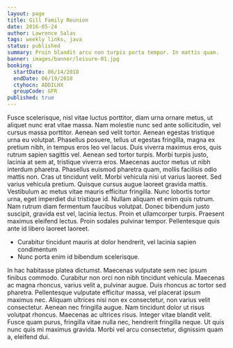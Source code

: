```yaml
---
layout: page
title: Gill Family Reunion
date: 2016-05-24
author: Lawrence Salas
tags: weekly links, java
status: published
summary: Proin blandit arcu non turpis porta tempor. In mattis quam.
banner: images/banner/leisure-01.jpg
booking:
  startDate: 06/14/2018
  endDate: 06/19/2018
  ctyhocn: ADDILHX
  groupCode: GFR
published: true
---
```

Fusce scelerisque, nisl vitae luctus porttitor, diam urna ornare metus, ut aliquet nunc erat vitae massa. Nam molestie nunc sed ante sollicitudin, vel cursus massa porttitor. Aenean sed velit tortor. Aenean egestas tristique urna eu volutpat. Phasellus posuere, tellus ut egestas fringilla, magna ex pretium nibh, in tempus eros leo vel lacus. Duis viverra maximus eros, quis rutrum sapien sagittis vel. Aenean sed tortor turpis. Morbi turpis justo, lacinia at sem at, tristique viverra eros. Maecenas auctor metus ut nibh interdum pharetra. Phasellus euismod pharetra quam, mollis facilisis odio mattis non. Cras ut tincidunt velit. Morbi vehicula nisi ut varius laoreet.
Sed varius vehicula pretium. Quisque cursus augue laoreet gravida mattis. Vestibulum ac metus vitae mauris efficitur fringilla. Nunc lobortis tortor urna, eget imperdiet dui tristique id. Nullam aliquam et enim quis rutrum. Nam rutrum diam fermentum faucibus volutpat. Donec bibendum justo suscipit, gravida est vel, lacinia lectus. Proin et ullamcorper turpis. Praesent maximus eleifend lectus. Proin sodales pulvinar tempor. Pellentesque quis ante id libero laoreet laoreet.

* Curabitur tincidunt mauris at dolor hendrerit, vel lacinia sapien condimentum
* Nunc porta enim id bibendum scelerisque.

In hac habitasse platea dictumst. Maecenas vulputate sem nec ipsum finibus commodo. Curabitur non orci non nibh tincidunt vehicula. Maecenas ac magna rhoncus, varius velit a, pulvinar augue. Duis rhoncus ac tortor sed pharetra. Pellentesque vulputate efficitur massa, vel placerat ipsum maximus nec. Aliquam ultrices nisi non ex consectetur, non varius velit consectetur. Aenean nec fringilla augue. Nam tincidunt dolor ut risus volutpat rhoncus. Maecenas ac ultrices risus. Integer vitae blandit velit. Fusce quam purus, fringilla vitae nulla nec, hendrerit fringilla neque. Ut quis nunc quis mi maximus gravida. Morbi vel arcu consectetur, dignissim quam a, eleifend dui.
